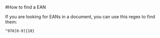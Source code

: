 #How to find a EAN

If you are looking for EANs in a document, you can use this regex to find them:

    ^978[0-9]{10}
